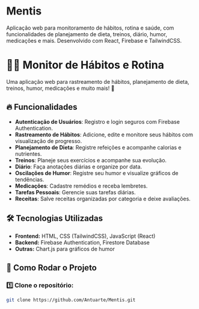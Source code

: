 # Mentis
Aplicação web para monitoramento de hábitos, rotina e saúde, com funcionalidades de planejamento de dieta, treinos, diário, humor, medicações e mais. Desenvolvido com React, Firebase e TailwindCSS.

# 🏋️‍♀️ Monitor de Hábitos e Rotina

Uma aplicação web para rastreamento de hábitos, planejamento de dieta, treinos, humor, medicações e muito mais! 🚀

## 🔥 Funcionalidades

- **Autenticação de Usuários**: Registro e login seguros com Firebase Authentication.
- **Rastreamento de Hábitos**: Adicione, edite e monitore seus hábitos com visualização de progresso.
- **Planejamento de Dieta**: Registre refeições e acompanhe calorias e nutrientes.
- **Treinos**: Planeje seus exercícios e acompanhe sua evolução.
- **Diário**: Faça anotações diárias e organize por data.
- **Oscilações de Humor**: Registre seu humor e visualize gráficos de tendências.
- **Medicações**: Cadastre remédios e receba lembretes.
- **Tarefas Pessoais**: Gerencie suas tarefas diárias.
- **Receitas**: Salve receitas organizadas por categoria e deixe avaliações.

## 🛠️ Tecnologias Utilizadas

- **Frontend:** HTML, CSS (TailwindCSS), JavaScript (React)
- **Backend:** Firebase Authentication, Firestore Database
- **Outras:** Chart.js para gráficos de humor

## 🚀 Como Rodar o Projeto

### 1️⃣ Clone o repositório:
```sh
git clone https://github.com/Antuarte/Mentis.git
